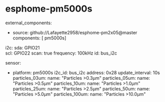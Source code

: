 # esphome-pm5000s
external_components:
  - source: github://Lafayette2958/esphome-pm2x05@master
    components: [ pm5000s]

i2c:
  sda: GPIO21     
  scl: GPIO22
  scan: true
  frequency: 100kHz
  id: bus_i2c  

sensor:
  - platform: pm5000s
    i2c_id: bus_i2c
    address: 0x28
    update_interval: 10s
    particles_03um:
      name: "Particles >0.3µm"
    particles_05um:
      name: "Particles >0.5µm"
    particles_10um:
      name: "Particles >1.0µm"
    particles_25um:
      name: "Particles >2.5µm"
    particles_50um:
      name: "Particles >5.0µm"
    particles_100um:
      name: "Particles >10.0µm"

